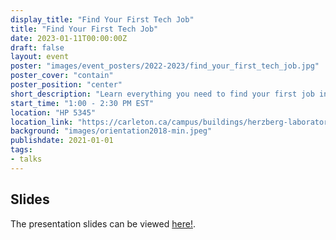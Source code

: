 ```yaml
---
display_title: "Find Your First Tech Job"
title: "Find Your First Tech Job"
date: 2023-01-11T00:00:00Z
draft: false
layout: event
poster: "images/event_posters/2022-2023/find_your_first_tech_job.jpg"
poster_cover: "contain"
poster_position: "center"
short_description: "Learn everything you need to find your first job in the tech industry. "
start_time: "1:00 - 2:30 PM EST"
location: "HP 5345"
location_link: "https://carleton.ca/campus/buildings/herzberg-laboratories/"
background: "images/orientation2018-min.jpeg"
publishdate: 2021-01-01
tags:
- talks
---
```


## Slides
The presentation slides can be viewed [here!](/pdfs/2022-2023/find-your-first-tech-job.pdf).




